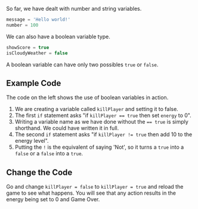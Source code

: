 So far, we have dealt with number and string variables.

```javascript
message = 'Hello world!'
number = 100
```

We can also have a boolean variable type.

```javascript
showScore = true
isCloudyWeather = false
```

A boolean variable can have only two possibles `true` or `false`.

## Example Code
The code on the left shows the use of boolean variables in action.

1. We are creating a variable called `killPlayer` and setting it to false.
1. The first `if` statement asks "if `killPlayer == true` then set `energy` to 0".
1. Writing a variable name as we have done without the `== true` is simply shorthand. We could have written it in full.
1. The second `if` statement asks "if `killPlayer != true` then add 10 to the energy level".
1. Putting the `!` is the equivalent of saying 'Not', so it turns a `true` into a `false` or a `false` into a `true`.

## Change the Code
Go and change `killPlayer = false` to `killPlayer = true` and reload the game to see what happens. You will see that any action results in the energy being set to 0 and Game Over.